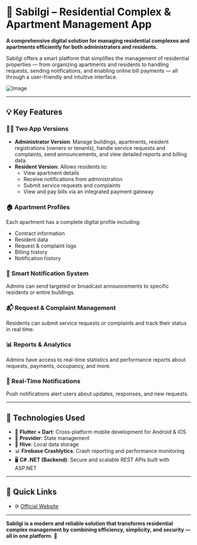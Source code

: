 # 🏢 Sabilgi – Residential Complex & Apartment Management App

**A comprehensive digital solution for managing residential complexes and apartments efficiently for both administrators and residents.**

Sabilgi offers a smart platform that simplifies the management of residential properties — from organizing apartments and residents to handling requests, sending notifications, and enabling online bill payments — all through a user-friendly and intuitive interface.


![Image](https://github.com/user-attachments/assets/5f8d312b-13d9-4b73-b9a4-f582aec910f9)


---


## 💡 Key Features

### 🧑‍💼 Two App Versions
- **Administrator Version**: Manage buildings, apartments, resident registrations (owners or tenants), handle service requests and complaints, send announcements, and view detailed reports and billing data.
- **Resident Version**: Allows residents to:
  - View apartment details
  - Receive notifications from administration
  - Submit service requests and complaints
  - View and pay bills via an integrated payment gateway

### 🏠 Apartment Profiles
Each apartment has a complete digital profile including:
- Contract information
- Resident data
- Request & complaint logs
- Billing history
- Notification history

### 📢 Smart Notification System
Admins can send targeted or broadcast announcements to specific residents or entire buildings.

### 📬 Request & Complaint Management
Residents can submit service requests or complaints and track their status in real time.

### 📊 Reports & Analytics
Admins have access to real-time statistics and performance reports about requests, payments, occupancy, and more.

### 🔔 Real-Time Notifications
Push notifications alert users about updates, responses, and new requests.

---

## 🧰 Technologies Used

- 📱 **Flutter + Dart**: Cross-platform mobile development for Android & iOS
- 🧠 **Provider**: State management
- 💾 **Hive**: Local data storage
- 📊 **Firebase Crashlytics**: Crash reporting and performance monitoring
- 🖥️ **C# .NET (Backend)**: Secure and scalable REST APIs built with ASP.NET

---

## 🔗 Quick Links

- 🌐 [Official Website](https://sabilgi.com/)

---

**Sabilgi is a modern and reliable solution that transforms residential complex management by combining efficiency, simplicity, and security — all in one platform.** 🚀

